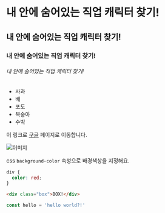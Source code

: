 # 내 안에 숨어있는 직업 캐릭터 찾기!

## 내 안에 숨어있는 직업 캐릭터 찾기!

### 내 안에 숨어있는 직업 캐릭터 찾기!

###### 내 안에 숨어있는 직업 캐릭터 찾기!

- 사과
- 배
- 포도
- 복숭아
- 수박

이 링크로 [구글](https://google.com) 페이지로 이동합니다. 

![이미지](https://picsum.photos/300)

css `background-color` 속성으로 배경색상을 지정해요.

```css
div {
  color: red;
}
```

```html
<div class="box">BOX!</div>
```

```js
const hello = 'hello world?!'
```